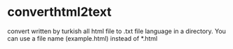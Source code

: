 # converthtml2text
convert written by turkish all html file to .txt file language in a directory.
You can use a file name (example.html) instead of *.html
